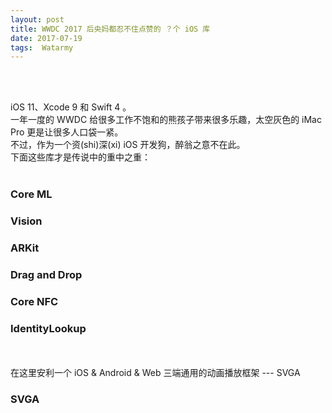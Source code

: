 ```yaml
---
layout: post
title: WWDC 2017 后央妈都忍不住点赞的 ？个 iOS 库
date: 2017-07-19 
tags:  Watarmy   
---
```


<br><br>

iOS 11、Xcode 9 和 Swift 4 。<br>
一年一度的 WWDC 给很多工作不饱和的熊孩子带来很多乐趣，太空灰色的 iMac Pro 更是让很多人口袋一紧。<br>
不过，作为一个资(shi)深(xi) iOS 开发狗，醉翁之意不在此。<br>
下面这些库才是传说中的重中之重：
<br><br>

### Core ML

### Vision

### ARKit

### Drag and Drop

### Core NFC

### IdentityLookup

<br><br>
在这里安利一个 iOS & Android & Web 三端通用的动画播放框架 --- SVGA

### SVGA




